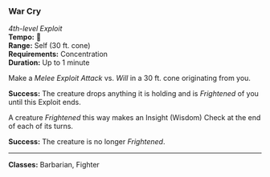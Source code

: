 ### War Cry
*4th-level Exploit*  
**Tempo:** 🔷  
**Range:** Self (30 ft. cone)  
**Requirements:** Concentration  
**Duration:** Up to 1 minute  

Make a *Melee Exploit Attack* vs. *Will* in a 30 ft. cone originating from you.

**Success:** The creature drops anything it is holding and is *Frightened* of you until this Exploit ends.

A creature *Frightened* this way makes an Insight (Wisdom) Check at the end of each of its turns.

**Success:** The creature is no longer *Frightened*.

---

**Classes:** Barbarian, Fighter
